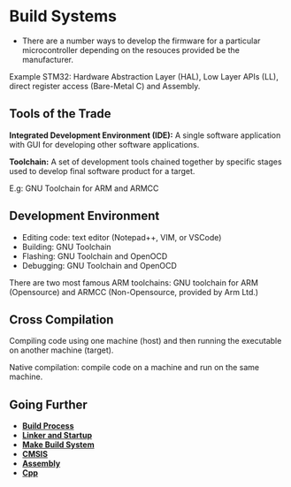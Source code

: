 # Build Systems

- There are a number ways to develop the firmware for a particular
microcontroller depending on the resouces provided be the manufacturer.

Example STM32: Hardware Abstraction Layer (HAL), Low Layer APIs (LL),
direct register access (Bare-Metal C) and Assembly.

## Tools of the Trade

**Integrated Development Environment (IDE):**  A single software
application with GUI for developing other software applications.

**Toolchain:** A set of development tools chained together by specific
stages used to develop final software product for a target.

E.g: GNU Toolchain for ARM and ARMCC

## Development Environment

- Editing code: text editor (Notepad++, VIM, or VSCode)
- Building: GNU Toolchain
- Flashing: GNU Toolchain and OpenOCD
- Debugging: GNU Toolchain and OpenOCD

There are two most famous ARM toolchains: GNU toolchain for ARM (Opensource)
and ARMCC (Non-Opensource, provided by Arm Ltd.)

## Cross Compilation

Compiling code using one machine (host) and then running the executable
on another machine (target).

Native compilation: compile code on a machine and run on the same machine.

## Going Further

- **[Build Process](build_process/)**
- **[Linker and Startup](linker_startup/)**
- **[Make Build System](the_make/)**
- **[CMSIS](cmsis/)**
- **[Assembly](assembly/)**
- **[Cpp](cpp/)**